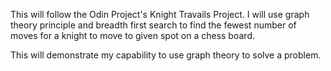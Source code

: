 This will follow the Odin Project's Knight Travails Project. I will use graph theory principle and breadth first search to find the fewest number of moves for a knight to move to given spot on a chess board.

This will demonstrate my capability to use graph theory to solve a problem.
